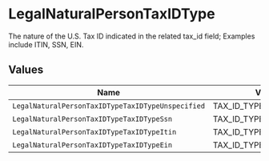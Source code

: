 # LegalNaturalPersonTaxIDType

The nature of the U.S. Tax ID indicated in the related tax_id field; Examples include ITIN, SSN, EIN.


## Values

| Name                                              | Value                                             |
| ------------------------------------------------- | ------------------------------------------------- |
| `LegalNaturalPersonTaxIDTypeTaxIDTypeUnspecified` | TAX_ID_TYPE_UNSPECIFIED                           |
| `LegalNaturalPersonTaxIDTypeTaxIDTypeSsn`         | TAX_ID_TYPE_SSN                                   |
| `LegalNaturalPersonTaxIDTypeTaxIDTypeItin`        | TAX_ID_TYPE_ITIN                                  |
| `LegalNaturalPersonTaxIDTypeTaxIDTypeEin`         | TAX_ID_TYPE_EIN                                   |